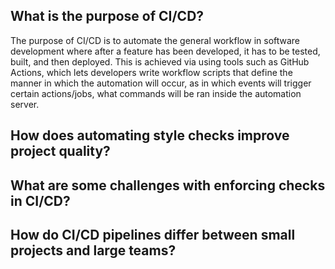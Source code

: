 ## What is the purpose of CI/CD?
The purpose of CI/CD is to automate the general workflow in software development where after a feature has been developed, it has to be tested, built, and then deployed. This is achieved via using tools such as GitHub Actions, which lets developers write workflow scripts that define the manner in which the automation will occur, as in which events will trigger certain actions/jobs, what commands will be ran inside the automation server.

## How does automating style checks improve project quality?


## What are some challenges with enforcing checks in CI/CD?


## How do CI/CD pipelines differ between small projects and large teams?
